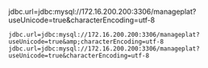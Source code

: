 jdbc.url=jdbc:mysql://172.16.200.200:3306/manageplat?useUnicode=true&characterEncoding=utf-8

```
jdbc.url=jdbc:mysql://172.16.200.200:3306/manageplat?useUnicode=true&amp;characterEncoding=utf-8
jdbc.url=jdbc:mysql://172.16.200.200:3306/manageplat?useUnicode=true&characterEncoding=utf-8
```



